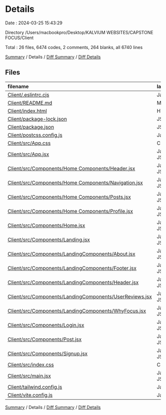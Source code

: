 # Details

Date : 2024-03-25 15:43:29

Directory /Users/macbookpro/Desktop/KALVIUM WEBSITES/CAPSTONE FOCUS/Client

Total : 26 files,  6474 codes, 2 comments, 264 blanks, all 6740 lines

[Summary](results.md) / Details / [Diff Summary](diff.md) / [Diff Details](diff-details.md)

## Files
| filename | language | code | comment | blank | total |
| :--- | :--- | ---: | ---: | ---: | ---: |
| [Client/.eslintrc.cjs](/Client/.eslintrc.cjs) | JavaScript | 21 | 0 | 1 | 22 |
| [Client/README.md](/Client/README.md) | Markdown | 5 | 0 | 4 | 9 |
| [Client/index.html](/Client/index.html) | HTML | 13 | 0 | 1 | 14 |
| [Client/package-lock.json](/Client/package-lock.json) | JSON | 5,397 | 0 | 1 | 5,398 |
| [Client/package.json](/Client/package.json) | JSON | 34 | 0 | 1 | 35 |
| [Client/postcss.config.js](/Client/postcss.config.js) | JavaScript | 6 | 0 | 1 | 7 |
| [Client/src/App.css](/Client/src/App.css) | CSS | 251 | 0 | 56 | 307 |
| [Client/src/App.jsx](/Client/src/App.jsx) | JavaScript JSX | 21 | 0 | 4 | 25 |
| [Client/src/Components/Home Components/Header.jsx](/Client/src/Components/Home%20Components/Header.jsx) | JavaScript JSX | 34 | 0 | 14 | 48 |
| [Client/src/Components/Home Components/Navigation.jsx](/Client/src/Components/Home%20Components/Navigation.jsx) | JavaScript JSX | 32 | 0 | 9 | 41 |
| [Client/src/Components/Home Components/Posts.jsx](/Client/src/Components/Home%20Components/Posts.jsx) | JavaScript JSX | 68 | 0 | 27 | 95 |
| [Client/src/Components/Home Components/Profile.jsx](/Client/src/Components/Home%20Components/Profile.jsx) | JavaScript JSX | 48 | 0 | 18 | 66 |
| [Client/src/Components/Home.jsx](/Client/src/Components/Home.jsx) | JavaScript JSX | 17 | 0 | 4 | 21 |
| [Client/src/Components/Landing.jsx](/Client/src/Components/Landing.jsx) | JavaScript JSX | 17 | 0 | 4 | 21 |
| [Client/src/Components/LandingComponents/About.jsx](/Client/src/Components/LandingComponents/About.jsx) | JavaScript JSX | 20 | 0 | 5 | 25 |
| [Client/src/Components/LandingComponents/Footer.jsx](/Client/src/Components/LandingComponents/Footer.jsx) | JavaScript JSX | 9 | 0 | 4 | 13 |
| [Client/src/Components/LandingComponents/Header.jsx](/Client/src/Components/LandingComponents/Header.jsx) | JavaScript JSX | 39 | 0 | 10 | 49 |
| [Client/src/Components/LandingComponents/UserReviews.jsx](/Client/src/Components/LandingComponents/UserReviews.jsx) | JavaScript JSX | 43 | 0 | 16 | 59 |
| [Client/src/Components/LandingComponents/WhyFocus.jsx](/Client/src/Components/LandingComponents/WhyFocus.jsx) | JavaScript JSX | 40 | 0 | 9 | 49 |
| [Client/src/Components/Login.jsx](/Client/src/Components/Login.jsx) | JavaScript JSX | 120 | 0 | 29 | 149 |
| [Client/src/Components/Post.jsx](/Client/src/Components/Post.jsx) | JavaScript JSX | 74 | 0 | 8 | 82 |
| [Client/src/Components/Signup.jsx](/Client/src/Components/Signup.jsx) | JavaScript JSX | 135 | 0 | 33 | 168 |
| [Client/src/index.css](/Client/src/index.css) | CSS | 3 | 0 | 1 | 4 |
| [Client/src/main.jsx](/Client/src/main.jsx) | JavaScript JSX | 12 | 0 | 2 | 14 |
| [Client/tailwind.config.js](/Client/tailwind.config.js) | JavaScript | 10 | 1 | 0 | 11 |
| [Client/vite.config.js](/Client/vite.config.js) | JavaScript | 5 | 1 | 2 | 8 |

[Summary](results.md) / Details / [Diff Summary](diff.md) / [Diff Details](diff-details.md)
